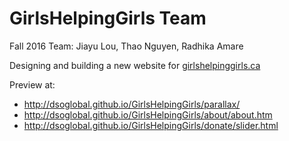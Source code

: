# GirlsHelpingGirls Team

Fall 2016 Team: Jiayu Lou, Thao Nguyen, Radhika Amare

Designing and building a new website for [girlshelpinggirls.ca](http://girlshelpinggirls.ca)

Preview at:
- http://dsoglobal.github.io/GirlsHelpingGirls/parallax/
- http://dsoglobal.github.io/GirlsHelpingGirls/about/about.htm
- http://dsoglobal.github.io/GirlsHelpingGirls/donate/slider.html
